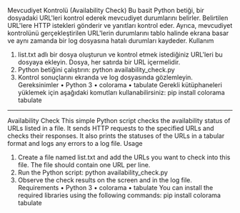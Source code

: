 Mevcudiyet Kontrolü (Availability Check)
Bu basit Python betiği, bir dosyadaki URL'leri kontrol ederek mevcudiyet durumlarını belirler. Belirtilen URL'lere HTTP istekleri gönderir ve yanıtları kontrol eder. Ayrıca, mevcudiyet kontrolünü gerçekleştirilen URL'lerin durumlarını tablo halinde ekrana basar ve aynı zamanda bir log dosyasına hatalı durumları kaydeder.
Kullanım
1.	list.txt adlı bir dosya oluşturun ve kontrol etmek istediğiniz URL'leri bu dosyaya ekleyin. Dosya, her satırda bir URL içermelidir.
2.	Python betiğini çalıştırın: python availability_check.py
3.	Kontrol sonuçlarını ekranda ve log dosyasında gözlemleyin.
Gereksinimler
•	Python 3
•	colorama
•	tabulate
Gerekli kütüphaneleri yüklemek için aşağıdaki komutları kullanabilirsiniz:
pip install colorama tabulate 
________________________________________________________________________________
Availability Check
This simple Python script checks the availability status of URLs listed in a file. It sends HTTP requests to the specified URLs and checks their responses. It also prints the statuses of the URLs in a tabular format and logs any errors to a log file.
Usage
1.	Create a file named list.txt and add the URLs you want to check into this file. The file should contain one URL per line.
2.	Run the Python script: python availability_check.py
3.	Observe the check results on the screen and in the log file.
Requirements
•	Python 3
•	colorama
•	tabulate
You can install the required libraries using the following commands:
pip install colorama tabulate 

